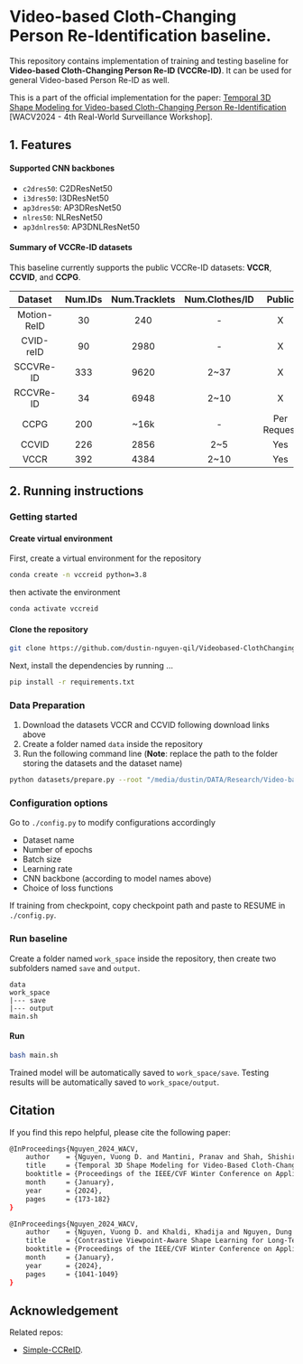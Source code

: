 # Video-based Cloth-Changing Person Re-Identification baseline.

This repository contains implementation of training and testing baseline for **Video-based Cloth-Changing Person Re-ID (VCCRe-ID)**. It can be used for general Video-based Person Re-ID as well. 

This is a part of the official implementation for the paper:  [Temporal 3D Shape Modeling for Video-based Cloth-Changing Person Re-Identification](https://openaccess.thecvf.com/content/WACV2024W/RWS/html/Nguyen_Temporal_3D_Shape_Modeling_for_Video-Based_Cloth-Changing_Person_Re-Identification_WACVW_2024_paper.html) [WACV2024 - 4th Real-World Surveillance Workshop]. 

## 1. Features

#### Supported CNN backbones

- `c2dres50`: C2DResNet50
- `i3dres50`: I3DResNet50
- `ap3dres50`: AP3DResNet50
- `nlres50`: NLResNet50
- `ap3dnlres50`: AP3DNLResNet50

#### Summary of VCCRe-ID datasets

This baseline currently supports the public VCCRe-ID datasets: **VCCR**, **CCVID**, and **CCPG**.

| Dataset | Num.IDs | Num.Tracklets | Num.Clothes/ID | Public | Download |
|:----------:|:----------:|:----------:|:----------:|:----------:|:----------:|
| Motion-ReID | 30 | 240 | - | X | - |
| CVID-reID | 90 | 2980 | - | X | - |
| SCCVRe-ID | 333 | 9620 | 2~37 | X | - |
| RCCVRe-ID | 34 | 6948 | 2~10 | X | - |
| CCPG | 200 | ~16k | - | Per Request | [project link](https://github.com/BNU-IVC/CCPG) |
| CCVID | 226 | 2856 | 2~5 | Yes | [link](https://drive.google.com/file/d/1vkZxm5v-aBXa_JEi23MMeW4DgisGtS4W/view?usp=sharing) |
| VCCR | 392 | 4384 | 2~10 | Yes | [link](https://drive.google.com/file/d/17qJPksE-Fk189KSHTPYQihMfnzXnHC6m/view) |

## 2. Running instructions

### Getting started

#### Create virtual environment

First, create a virtual environment for the repository
```bash
conda create -n vccreid python=3.8
```
then activate the environment 
```bash
conda activate vccreid
```


#### Clone the repository

```bash
git clone https://github.com/dustin-nguyen-qil/Videobased-ClothChanging-ReID-Baseline.git
```
Next, install the dependencies by running
...
```bash
pip install -r requirements.txt
```

### Data Preparation

1. Download the datasets VCCR and CCVID following download links above
2. Create a folder named `data` inside the repository
3. Run the following command line (**Note**: replace the path to the folder storing the datasets and the dataset name)
```bash
python datasets/prepare.py --root "/media/dustin/DATA/Research/Video-based ReID" --dataset_name vccr
```

### Configuration options

Go to `./config.py` to modify configurations accordingly
- Dataset name
- Number of epochs
- Batch size
- Learning rate
- CNN backbone (according to model names above)
- Choice of loss functions

If training from checkpoint, copy checkpoint path and paste to RESUME in `./config.py`.

### Run baseline

Create a folder named `work_space` inside the repository, then create two subfolders named `save` and `output`.

```
data
work_space
|--- save
|--- output
main.sh
```

#### Run

```bash
bash main.sh
```

Trained model will be automatically saved to `work_space/save`.
Testing results will be automatically saved to `work_space/output`.

## Citation

If you find this repo helpful, please cite the following paper:

```bash
@InProceedings{Nguyen_2024_WACV,
    author    = {Nguyen, Vuong D. and Mantini, Pranav and Shah, Shishir K.},
    title     = {Temporal 3D Shape Modeling for Video-Based Cloth-Changing Person Re-Identification},
    booktitle = {Proceedings of the IEEE/CVF Winter Conference on Applications of Computer Vision (WACV) Workshops},
    month     = {January},
    year      = {2024},
    pages     = {173-182}
}
```
```bash
@InProceedings{Nguyen_2024_WACV,
    author    = {Nguyen, Vuong D. and Khaldi, Khadija and Nguyen, Dung and Mantini, Pranav and Shah, Shishir},
    title     = {Contrastive Viewpoint-Aware Shape Learning for Long-Term Person Re-Identification},
    booktitle = {Proceedings of the IEEE/CVF Winter Conference on Applications of Computer Vision (WACV)},
    month     = {January},
    year      = {2024},
    pages     = {1041-1049}
}
```

## Acknowledgement

Related repos: 
- [Simple-CCReID](https://github.com/guxinqian/Simple-CCReID). 













